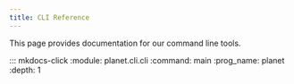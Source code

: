 ```yaml
---
title: CLI Reference
---
```


This page provides documentation for our command line tools.

::: mkdocs-click
    :module: planet.cli.cli
    :command: main 
    :prog_name: planet
    :depth: 1
